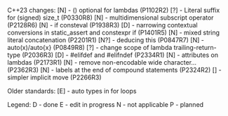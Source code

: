 C++23 changes:
[N] - () optional for lambdas (P1102R2)
[?] - Literal suffix for (signed) size_t (P0330R8)
[N] - multidimensional subscript operator (P2128R6)
[N] - if consteval (P1938R3)
[D] - narrowing contextual conversions in static_assert and constexpr if (P1401R5)
[N] - mixed string literal concatenation (P2201R1)
[N?] - deducing this (P0847R7)
[N] - auto(x)/auto{x} (P0849R8)
[?] - change scope of lambda trailing-return-type (P2036R3)
[D] - #elifdef and #elifndef (P2334R1)
[N] - attributes on lambdas (P2173R1)
[N] - remove non-encodable wide character... (P2362R3)
[N] - labels at the end of compound statements (P2324R2)
[] - simpler implicit move (P2266R3)

Older standards:
[E] - auto types in for loops

Legend:
D - done
E - edit in progress
N - not applicable
P - planned
